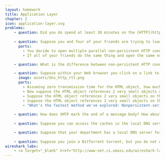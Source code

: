 ```yaml
---
layout: homework
title: Application Layer
chapter: 2
icon: application-layer.svg
problems:
    - question: Did you do spend at least 30 minutes on the [HTTP](http://www-net.cs.umass.edu/wireshark-labs/Wireshark_HTTP_v8.0.pdf) Wireshark lab?
    
    - question: Suppose you and four of your friends are trying to load the same webpage on the same network.
      parts:
        - You decide to open multiple parallel non-persistent HTTP connections. Will this help you load the webpage more quickly than your friends? Why or why not?
        - If all of your friends do the same thing and open the same number of parallel non-persistent HTTP connections as you, will your parallel connections still be beneficial? Why or why not?

    - question: What is the difference between non-persistent HTTP connections and persistent HTTP connections? Which one is better and why?

    - question: Suppose within your Web browser you click on a link to obtain a Web page. The IP address for the associated URL is not cached in your local host, so a DNS lookup is necessary to obtain the IP address. Suppose that four DNS servers are visited before your host receives the IP address from DNS. The first DNS server visited is the local DNS cache, with an RTT delay of RTT<sub>0</sub> = 5 ms. The second, third and fourth DNS servers contacted have RTTs of 35, 30, and 1 ms, respectively. Initially, let's suppose that the Web page associated with the link contains exactly one object, consisting of a small amount of HTML text. Suppose the RTT between the local host and the Web server containing the object is RTT<sub>HTTP</sub> = 6 ms.
      image: assets/dns_http_rtt.png
      parts:
        - Assuming zero transmission time for the HTML object, how much time (in ms) elapses from when the client clicks on the link until the client receives the object?
        - Now suppose the HTML object references 2 very small objects on the same server. Neglecting transmission times, how much time (in ms) elapses from when the client clicks on the link until the base object and all 2 additional objects are received from web server at the client, assuming non-persistent HTTP and no parallel TCP connections?
        - Suppose the HTML object references 2 very small objects on the same server, but assume that the client is configured to support a maximum of 5 parallel TCP connections, with non-persistent HTTP.
        - Suppose the HTML object references 2 very small objects on the same server, but assume that the client is configured to support persistent HTTP.
        - "What's the fastest method we've explored: Nonpersistent-serial, Nonpersistent-parallel, or Persistent?"
  
    - question: How does SMTP mark the end of a message body? How about HTTP? Can HTTP use the same method as SMTP to mark the end of a message body? Explain.
    
    - question: Suppose you can access the caches in the local DNS servers of your department. Can you propose a way to roughly determine the Web servers (outside your department) that are most popular among the users in your department? Explain.

    - question: Suppose that your department has a local DNS server for all computers in the department. You are an ordinary user (i.e., not a network administrator). Can you determine if an external website was likely accessed recently from a computer in your department? Explain.
    
    - question: Suppose you join a BitTorrent torrent, but you do not want to upload any data to any other peers (free-riding). Can you receive a complete copy of a file that is shared by the swarm. Why or why not?
wireshark_labs:
    - <a target="_blank" href="http://www-net.cs.umass.edu/wireshark-labs/Wireshark_HTTP_v8.0.pdf">HTTP</a>
---
```



